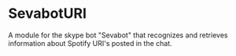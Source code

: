 SevabotURI
==========

A module for the skype bot "Sevabot" that recognizes and retrieves information about Spotify URI's posted in the chat. 
